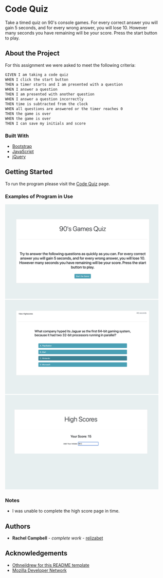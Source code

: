 # Code Quiz

Take a timed quiz on 90's console games. For every correct answer you will gain 5 seconds, and for every wrong answer, you will lose 10. However many seconds you have remaining will be your score. Press the start button to play.

## About the Project

For this assignment we were asked to meet the following criteria:

    GIVEN I am taking a code quiz
    WHEN I click the start button
    THEN a timer starts and I am presented with a question
    WHEN I answer a question
    THEN I am presented with another question
    WHEN I answer a question incorrectly
    THEN time is subtracted from the clock
    WHEN all questions are answered or the timer reaches 0
    THEN the game is over
    WHEN the game is over
    THEN I can save my initials and score

### Built With

- <a href="https://getbootstrap.com/">Bootstrap</a>
- <a href="https://developer.mozilla.org/en-US/docs/Web/javascript">JavaScript</a>
- <a href="https://api.jquery.com/">jQuery</a>

## Getting Started

To run the program please visit the <a href="https://relizabet.github.io/Code_Quiz/">Code Quiz</a> page.

### Examples of Program in Use

![Quiz Start](Assets/title_card.png)
![Example Problem](Assets/example_problem.png)
![High Score](Assets/high_score.png)

### Notes

- I was unable to complete the high score page in time.

## Authors

- **Rachel Campbell** - _complete work_ - [relizabet](https://github.com/relizabet)

## Acknowledgements

- <a href="https://github.com/othneildrew/Best-README-Template">Othneildrew for this README template</a>
- <a href="https://developer.mozilla.org/en-US/">Mozilla Developer Network</a>
